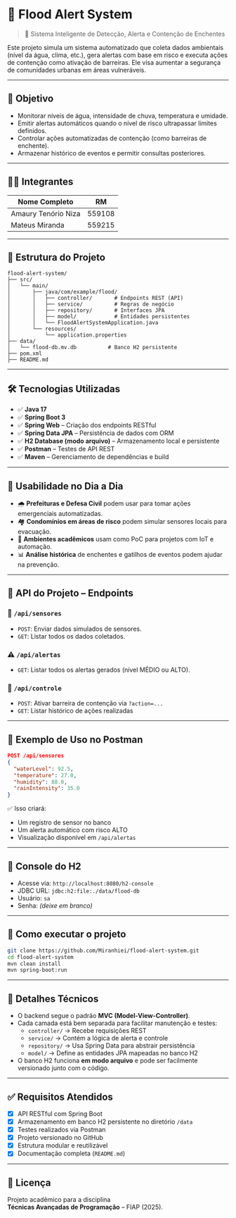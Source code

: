 # 🌊 Flood Alert System
> 🚨 Sistema Inteligente de Detecção, Alerta e Contenção de Enchentes

Este projeto simula um sistema automatizado que coleta dados ambientais (nível da água, clima, etc.), gera alertas com base em risco e executa ações de contenção como ativação de barreiras. Ele visa aumentar a segurança de comunidades urbanas em áreas vulneráveis.

---

## 🧠 Objetivo

- Monitorar níveis de água, intensidade de chuva, temperatura e umidade.
- Emitir alertas automáticos quando o nível de risco ultrapassar limites definidos.
- Controlar ações automatizadas de contenção (como barreiras de enchente).
- Armazenar histórico de eventos e permitir consultas posteriores.

---

## 👨‍💻 Integrantes

| Nome Completo             | RM       |
|---------------------------|----------|
| Amaury Tenório Niza       | 559108   |
| Mateus Miranda            | 559215   |

---

## 📁 Estrutura do Projeto

```plaintext
flood-alert-system/
├── src/
│   └── main/
│       ├── java/com/example/flood/
│       │   ├── controller/       # Endpoints REST (API)
│       │   ├── service/          # Regras de negócio
│       │   ├── repository/       # Interfaces JPA
│       │   ├── model/            # Entidades persistentes
│       │   └── FloodAlertSystemApplication.java
│       └── resources/
│           └── application.properties
├── data/
│   └── flood-db.mv.db          # Banco H2 persistente
├── pom.xml
├── README.md
```

---

## 🛠️ Tecnologias Utilizadas

- ✅ **Java 17**
- ✅ **Spring Boot 3**
- ✅ **Spring Web** – Criação dos endpoints RESTful
- ✅ **Spring Data JPA** – Persistência de dados com ORM
- ✅ **H2 Database (modo arquivo)** – Armazenamento local e persistente
- ✅ **Postman** – Testes de API REST
- ✅ **Maven** – Gerenciamento de dependências e build

---

## 📲 Usabilidade no Dia a Dia

- 🌧️ **Prefeituras e Defesa Civil** podem usar para tomar ações emergenciais automatizadas.
- 🏘️ **Condomínios em áreas de risco** podem simular sensores locais para evacuação.
- 🧪 **Ambientes acadêmicos** usam como PoC para projetos com IoT e automação.
- 📊 **Análise histórica** de enchentes e gatilhos de eventos podem ajudar na prevenção.

---

## 🔗 API do Projeto – Endpoints

### 📡 `/api/sensores`
- `POST`: Enviar dados simulados de sensores.
- `GET`: Listar todos os dados coletados.

### ⚠️ `/api/alertas`
- `GET`: Listar todos os alertas gerados (nível MÉDIO ou ALTO).

### 🔧 `/api/controle`
- `POST`: Ativar barreira de contenção via `?action=...`
- `GET`: Listar histórico de ações realizadas

---

## 🧪 Exemplo de Uso no Postman

```json
POST /api/sensores
{
  "waterLevel": 92.5,
  "temperature": 27.0,
  "humidity": 88.0,
  "rainIntensity": 35.0
}
```

✅ Isso criará:
- Um registro de sensor no banco
- Um alerta automático com risco ALTO
- Visualização disponível em `/api/alertas`

---

## 💾 Console do H2

- Acesse via: `http://localhost:8080/h2-console`
- JDBC URL: `jdbc:h2:file:./data/flood-db`
- Usuário: `sa`
- Senha: *(deixe em branco)*

---

## 🚀 Como executar o projeto

```bash
git clone https://github.com/Miranhiei/flood-alert-system.git
cd flood-alert-system
mvn clean install
mvn spring-boot:run
```

---

## 🧩 Detalhes Técnicos

- O backend segue o padrão **MVC (Model-View-Controller)**.
- Cada camada está bem separada para facilitar manutenção e testes:
  - `controller/` → Recebe requisições REST
  - `service/` → Contém a lógica de alerta e controle
  - `repository/` → Usa Spring Data para abstrair persistência
  - `model/` → Define as entidades JPA mapeadas no banco H2
- O banco H2 funciona **em modo arquivo** e pode ser facilmente versionado junto com o código.

---

## ✅ Requisitos Atendidos

- [x] API RESTful com Spring Boot
- [x] Armazenamento em banco H2 persistente no diretório `/data`
- [x] Testes realizados via Postman
- [x] Projeto versionado no GitHub
- [x] Estrutura modular e reutilizável
- [x] Documentação completa (`README.md`)

---

## 📄 Licença

Projeto acadêmico para a disciplina  
**Técnicas Avançadas de Programação** – FIAP (2025).
